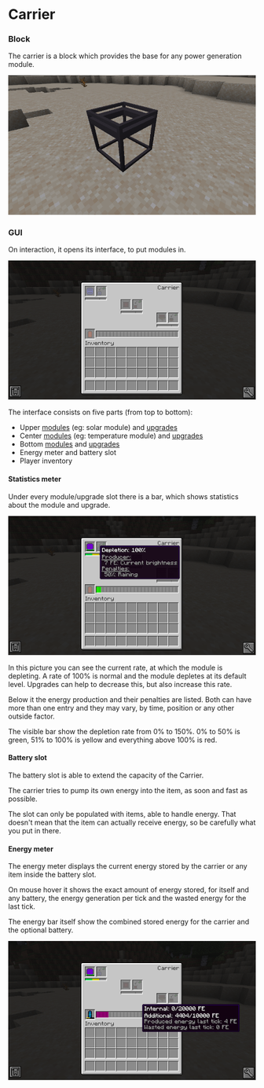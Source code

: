 # Carrier

### Block
The carrier is a block which provides the base for any power generation module.

![](carrier_block_empty.png)

### GUI
On interaction, it opens its interface, to put modules in.

![](carrier_gui_empty.png)

The interface consists on five parts (from top to bottom):
- Upper [modules](MODULES.MD) (eg: solar module) and [upgrades](UPGRADES.MD)
- Center [modules](MODULES.MD) (eg: temperature module) and [upgrades](UPGRADES.MD)
- Bottom [modules](MODULES.MD) and [upgrades](UPGRADES.MD)
- Energy meter and battery slot
- Player inventory

#### Statistics meter
Under every module/upgrade slot there is a bar, which shows statistics about the module and upgrade.

![](carrier_gui_statistics_bar.png)

In this picture you can see the current rate, at which the module is depleting.
A rate of 100% is normal and the module depletes at its default level.
Upgrades can help to decrease this, but also increase this rate.

Below it the energy production and their penalties are listed.
Both can have more than one entry and they may vary, by time, position or any other outside factor.

The visible bar show the depletion rate from 0% to 150%.
0% to 50% is green, 51% to 100% is yellow and everything above 100% is red.

#### Battery slot
The battery slot is able to extend the capacity of the Carrier.

The carrier tries to pump its own energy into the item, as soon and fast as possible.

The slot can only be populated with items, able to handle energy.
That doesn't mean that the item can actually receive energy, so be carefully what you put in there.

#### Energy meter
The energy meter displays the current energy stored by the carrier or any item inside the battery slot.

On mouse hover it shows the exact amount of energy stored, for itself and any battery, the energy generation per tick and the wasted energy for the last tick.

The energy bar itself show the combined stored energy for the carrier and the optional battery.

![](carrier_gui_energy.png)